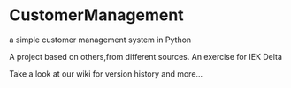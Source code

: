 # CustomerManagement
a simple customer management system in Python

A project based on others,from different sources.
An exercise for IEK Delta

Take a look at our wiki for version history and more...
